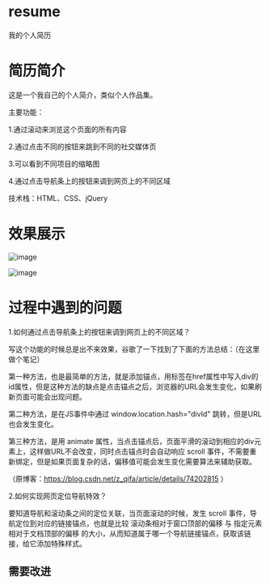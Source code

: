 # resume
我的个人简历

# 简历简介
这是一个我自己的个人简介，类似个人作品集。

主要功能：

1.通过滚动来浏览这个页面的所有内容

2.通过点击不同的按钮来跳到不同的社交媒体页

3.可以看到不同项目的缩略图

4.通过点击导航条上的按钮来调到网页上的不同区域

技术栈：HTML、CSS、jQuery

# 效果展示
![image](https://user-images.githubusercontent.com/26202472/38456124-4b8db472-3ab3-11e8-8cb2-86e3a8f66840.png)

![image](https://user-images.githubusercontent.com/26202472/38456149-a2dfcc2e-3ab3-11e8-98b6-aaa938c1668d.png)

# 过程中遇到的问题
1.如何通过点击导航条上的按钮来调到网页上的不同区域？

写这个功能的时候总是出不来效果，谷歌了一下找到了下面的方法总结：（在这里做个笔记）

第一种方法，也是最简单的方法，就是添加锚点，用<a>标签在href属性中写入div的id属性，但是这种方法的缺点是点击锚点之后，浏览器的URL会发生变化，如果刷新页面可能会出现问题。　

第二种方法，是在JS事件中通过 window.location.hash="divId" 跳转，但是URL也会发生变化。

第三种方法，是用 animate 属性，当点击锚点后，页面平滑的滚动到相应的div元素上，这样做URL不会改变，同时点击锚点时会自动响应 scroll 事件，不需要重新绑定，但是如果页面复杂的话，偏移值可能会发生变化需要算法来辅助获取。

（原博客：https://blog.csdn.net/z_qifa/article/details/74202815 ）

2.如何实现网页定位导航特效？

要知道导航和滚动条之间的定位关联，当页面滚动的时候，发生 scroll 事件，导航定位到对应的链接锚点，也就是比较 滚动条相对于窗口顶部的偏移 与 指定元素相对于文档顶部的偏移 的大小，从而知道属于哪一个导航链接锚点，获取该链接，给它添加特殊样式。

## 需要改进
